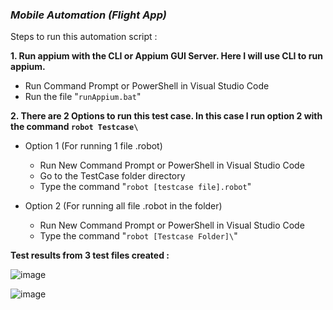 ### ***Mobile Automation (Flight App)***


Steps to run this automation script : 

**1. Run appium with the CLI or Appium GUI Server. Here I will use CLI to run appium.**
- Run Command Prompt or PowerShell in Visual Studio Code
- Run the file "`runAppium.bat`"

**2. There are 2 Options to run this test case. In this case I run option 2 with the command `robot Testcase\`**
-  Option 1 (For running 1 file .robot)
      -  Run New Command Prompt or PowerShell in Visual Studio Code
      -  Go to the TestCase folder directory
      -  Type the command "`robot [testcase file].robot`"
 
-  Option 2 (For running all file .robot in the folder)
      -  Run New Command Prompt or PowerShell in Visual Studio Code
      -  Type the command "`robot [Testcase Folder]\`"

**Test results from 3 test files created :**

![image](https://user-images.githubusercontent.com/56106223/159593677-120222f7-cc0d-464a-9f4b-75135df14fe5.png)


![image](https://user-images.githubusercontent.com/56106223/159593890-cf826d21-9234-436f-b53e-b3fae8d892df.png)
